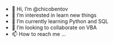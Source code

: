 - 👋 Hi, I’m @chicobentov
- 👀 I’m interested in learn new things
- 🌱 I’m currently learning Python and SQL
- 💞️ I’m looking to collaborate on VBA
- 📫 How to reach me ...

<!---
chicobentov/chicobentov is a ✨ special ✨ repository because its `README.md` (this file) appears on your GitHub profile.
You can click the Preview link to take a look at your changes.
--->
